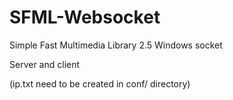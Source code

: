 # SFML-Websocket
Simple Fast Multimedia Library 2.5
Windows socket

Server and client

(ip.txt need to be created in conf/ directory)

